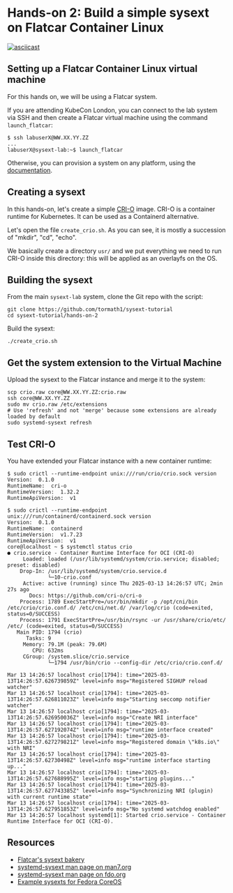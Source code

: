 # Hands-on 2: Build a simple sysext on Flatcar Container Linux

[![asciicast](https://asciinema.org/a/707977.svg)](https://asciinema.org/a/707977)

## Setting up a Flatcar Container Linux virtual machine

For this hands on, we will be using a Flatcar system.

If you are attending KubeCon London, you can connect to the lab system via SSH
and then create a Flatcar virtual machine using the command `launch_flatcar`:

```
$ ssh labuserX@WW.XX.YY.ZZ
...
labuserX@sysext-lab:~$ launch_flatcar
```

Otherwise, you can provision a system on any platform, using the
[documentation](https://www.flatcar.org/docs/latest/installing/).

## Creating a sysext

In this hands-on, let's create a simple [CRI-O](https://cri-o.io/) image. CRI-O
is a container runtime for Kubernetes. It can be used as a Containerd
alternative.

Let's open the file `create_crio.sh`. As you can see, it is mostly a succession
of "mkdir", "cd", "echo".

We basically create a directory `usr/` and we put everything we need to run
CRI-O inside this directory: this will be applied as an overlayfs on the OS.

## Building the sysext

From the main `sysext-lab` system, clone the Git repo with the script:

```
git clone https://github.com/tormath1/sysext-tutorial
cd sysext-tutorial/hands-on-2
```

Build the sysext:

```
./create_crio.sh
```

## Get the system extension to the Virtual Machine

Upload the sysext to the Flatcar instance and merge it to the system:
```
scp crio.raw core@WW.XX.YY.ZZ:crio.raw
ssh core@WW.XX.YY.ZZ
sudo mv crio.raw /etc/extensions
# Use 'refresh' and not 'merge' because some extensions are already loaded by default
sudo systemd-sysext refresh
```

## Test CRI-O

You have extended your Flatcar instance with a new container runtime:

```
$ sudo crictl --runtime-endpoint unix:///run/crio/crio.sock version
Version:  0.1.0
RuntimeName:  cri-o
RuntimeVersion:  1.32.2
RuntimeApiVersion:  v1

$ sudo crictl --runtime-endpoint unix:///run/containerd/containerd.sock version
Version:  0.1.0
RuntimeName:  containerd
RuntimeVersion:  v1.7.23
RuntimeApiVersion:  v1
core@localhost ~ $ systemctl status crio
● crio.service - Container Runtime Interface for OCI (CRI-O)
     Loaded: loaded (/usr/lib/systemd/system/crio.service; disabled; preset: disabled)
    Drop-In: /usr/lib/systemd/system/crio.service.d
             └─10-crio.conf
     Active: active (running) since Thu 2025-03-13 14:26:57 UTC; 2min 27s ago
       Docs: https://github.com/cri-o/cri-o
    Process: 1789 ExecStartPre=/usr/bin/mkdir -p /opt/cni/bin /etc/crio/crio.conf.d/ /etc/cni/net.d/ /var/log/crio (code=exited, status=0/SUCCESS)
    Process: 1791 ExecStartPre=/usr/bin/rsync -ur /usr/share/crio/etc/ /etc/ (code=exited, status=0/SUCCESS)
   Main PID: 1794 (crio)
      Tasks: 9
     Memory: 79.1M (peak: 79.6M)
        CPU: 632ms
     CGroup: /system.slice/crio.service
             └─1794 /usr/bin/crio --config-dir /etc/crio/crio.conf.d/

Mar 13 14:26:57 localhost crio[1794]: time="2025-03-13T14:26:57.626739859Z" level=info msg="Registered SIGHUP reload watcher"
Mar 13 14:26:57 localhost crio[1794]: time="2025-03-13T14:26:57.626811023Z" level=info msg="Starting seccomp notifier watcher"
Mar 13 14:26:57 localhost crio[1794]: time="2025-03-13T14:26:57.626950036Z" level=info msg="Create NRI interface"
Mar 13 14:26:57 localhost crio[1794]: time="2025-03-13T14:26:57.627192074Z" level=info msg="runtime interface created"
Mar 13 14:26:57 localhost crio[1794]: time="2025-03-13T14:26:57.627279821Z" level=info msg="Registered domain \"k8s.io\" with NRI"
Mar 13 14:26:57 localhost crio[1794]: time="2025-03-13T14:26:57.62730498Z" level=info msg="runtime interface starting up..."
Mar 13 14:26:57 localhost crio[1794]: time="2025-03-13T14:26:57.627688995Z" level=info msg="starting plugins..."
Mar 13 14:26:57 localhost crio[1794]: time="2025-03-13T14:26:57.627743385Z" level=info msg="Synchronizing NRI (plugin) with current runtime state"
Mar 13 14:26:57 localhost crio[1794]: time="2025-03-13T14:26:57.627951853Z" level=info msg="No systemd watchdog enabled"
Mar 13 14:26:57 localhost systemd[1]: Started crio.service - Container Runtime Interface for OCI (CRI-O).
```

## Resources

* [Flatcar's sysext bakery](https://github.com/flatcar/sysext-bakery/blob/main/create_crio_sysext.sh)
* [systemd-sysext man page on man7.org](https://man7.org/linux/man-pages/man8/systemd-sysext.8.html)
* [systemd-sysext man page on fdo.org](https://www.freedesktop.org/software/systemd/man/latest/systemd-sysext.html)
* [Example sysexts for Fedora CoreOS](https://github.com/travier/fedora-sysexts)
